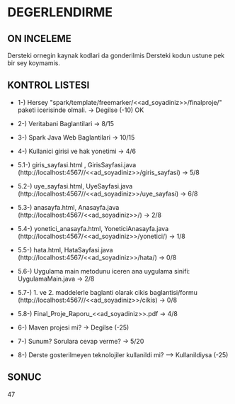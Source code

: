 # DEGERLENDIRME

## ON INCELEME

Dersteki ornegin kaynak kodlari da gonderilmis
Dersteki kodun ustune pek bir sey koymamis.

## KONTROL LISTESI

* 1-) Hersey "spark/template/freemarker/<<ad_soyadiniz>>/finalproje/" paketi icerisinde  olmali.
-> Degilse (-10)
OK

* 2-) Veritabani Baglantilari
-> 8/15

* 3-) Spark Java Web Baglantilari
-> 10/15

* 4-) Kullanici girisi ve hak yonetimi
-> 4/6 
* 5.1-) giris_sayfasi.html , GirisSayfasi.java (http://localhost:4567//<<ad_soyadiniz>>/giris_sayfasi)
-> 5/8 
* 5.2-) uye_sayfasi.html, UyeSayfasi.java (http://localhost:4567//<<ad_soyadiniz>>/uye_sayfasi)
-> 6/8 
* 5.3-) anasayfa.html, Anasayfa.java (http://localhost:4567/<<ad_soyadiniz>>/)
-> 2/8 
* 5.4-) yonetici_anasayfa.html, YoneticiAnasayfa.java (http://localhost:4567/<<ad_soyadiniz>>/yonetici/)
-> 1/8
* 5.5-) hata.html, HataSayfasi.java (http://localhost:4567/<<ad_soyadiniz>>/hata/)
-> 0/8 
* 5.6-) Uygulama main metodunu iceren ana uygulama sinifi: UygulamaMain.java
-> 2/8
* 5.7-) 1. ve 2. maddelerle baglanti olarak cikis baglantisi/formu (http://localhost:4567//<<ad_soyadiniz>>/cikis)
-> 0/8 
* 5.8-) Final_Proje_Raporu_<<ad_soyadiniz>>.pdf
-> 4/8

* 6-) Maven projesi mi?
-> Degilse (-25)

* 7-) Sunum? Sorulara cevap verme?
-> 5/20

* 8-) Derste gosterilmeyen teknolojiler kullanildi mi?
--> Kullanildiysa (-25)

## SONUC
47
